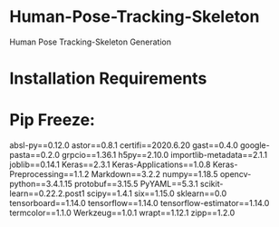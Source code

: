 # Human-Pose-Tracking-Skeleton
Human Pose Tracking-Skeleton Generation 


# Installation Requirements 



# Pip Freeze:

absl-py==0.12.0
astor==0.8.1
certifi==2020.6.20
gast==0.4.0
google-pasta==0.2.0
grpcio==1.36.1
h5py==2.10.0
importlib-metadata==2.1.1
joblib==0.14.1
Keras==2.3.1
Keras-Applications==1.0.8
Keras-Preprocessing==1.1.2
Markdown==3.2.2
numpy==1.18.5
opencv-python==3.4.1.15
protobuf==3.15.5
PyYAML==5.3.1
scikit-learn==0.22.2.post1
scipy==1.4.1
six==1.15.0
sklearn==0.0
tensorboard==1.14.0
tensorflow==1.14.0
tensorflow-estimator==1.14.0
termcolor==1.1.0
Werkzeug==1.0.1
wrapt==1.12.1
zipp==1.2.0
